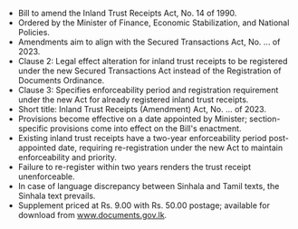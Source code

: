 - Bill to amend the Inland Trust Receipts Act, No. 14 of 1990.
- Ordered by the Minister of Finance, Economic Stabilization, and National Policies.
- Amendments aim to align with the Secured Transactions Act, No. ... of 2023.
- Clause 2: Legal effect alteration for inland trust receipts to be registered under the new Secured Transactions Act instead of the Registration of Documents Ordinance.
- Clause 3: Specifies enforceability period and registration requirement under the new Act for already registered inland trust receipts.
- Short title: Inland Trust Receipts (Amendment) Act, No. ... of 2023.
- Provisions become effective on a date appointed by Minister; section-specific provisions come into effect on the Bill's enactment.
- Existing inland trust receipts have a two-year enforceability period post-appointed date, requiring re-registration under the new Act to maintain enforceability and priority.
- Failure to re-register within two years renders the trust receipt unenforceable.
- In case of language discrepancy between Sinhala and Tamil texts, the Sinhala text prevails.
- Supplement priced at Rs. 9.00 with Rs. 50.00 postage; available for download from www.documents.gov.lk.